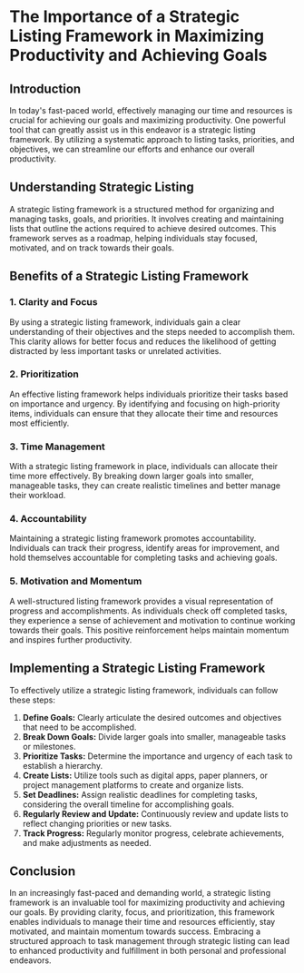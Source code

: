 The Importance of a Strategic Listing Framework in Maximizing Productivity and Achieving Goals
=======================================================================================================

Introduction
------------

In today's fast-paced world, effectively managing our time and resources is crucial for achieving our goals and maximizing productivity. One powerful tool that can greatly assist us in this endeavor is a strategic listing framework. By utilizing a systematic approach to listing tasks, priorities, and objectives, we can streamline our efforts and enhance our overall productivity.

Understanding Strategic Listing
-------------------------------

A strategic listing framework is a structured method for organizing and managing tasks, goals, and priorities. It involves creating and maintaining lists that outline the actions required to achieve desired outcomes. This framework serves as a roadmap, helping individuals stay focused, motivated, and on track towards their goals.

Benefits of a Strategic Listing Framework
-----------------------------------------

### 1. Clarity and Focus

By using a strategic listing framework, individuals gain a clear understanding of their objectives and the steps needed to accomplish them. This clarity allows for better focus and reduces the likelihood of getting distracted by less important tasks or unrelated activities.

### 2. Prioritization

An effective listing framework helps individuals prioritize their tasks based on importance and urgency. By identifying and focusing on high-priority items, individuals can ensure that they allocate their time and resources most efficiently.

### 3. Time Management

With a strategic listing framework in place, individuals can allocate their time more effectively. By breaking down larger goals into smaller, manageable tasks, they can create realistic timelines and better manage their workload.

### 4. Accountability

Maintaining a strategic listing framework promotes accountability. Individuals can track their progress, identify areas for improvement, and hold themselves accountable for completing tasks and achieving goals.

### 5. Motivation and Momentum

A well-structured listing framework provides a visual representation of progress and accomplishments. As individuals check off completed tasks, they experience a sense of achievement and motivation to continue working towards their goals. This positive reinforcement helps maintain momentum and inspires further productivity.

Implementing a Strategic Listing Framework
------------------------------------------

To effectively utilize a strategic listing framework, individuals can follow these steps:

1. **Define Goals:** Clearly articulate the desired outcomes and objectives that need to be accomplished.
2. **Break Down Goals:** Divide larger goals into smaller, manageable tasks or milestones.
3. **Prioritize Tasks:** Determine the importance and urgency of each task to establish a hierarchy.
4. **Create Lists:** Utilize tools such as digital apps, paper planners, or project management platforms to create and organize lists.
5. **Set Deadlines:** Assign realistic deadlines for completing tasks, considering the overall timeline for accomplishing goals.
6. **Regularly Review and Update:** Continuously review and update lists to reflect changing priorities or new tasks.
7. **Track Progress:** Regularly monitor progress, celebrate achievements, and make adjustments as needed.

Conclusion
----------

In an increasingly fast-paced and demanding world, a strategic listing framework is an invaluable tool for maximizing productivity and achieving our goals. By providing clarity, focus, and prioritization, this framework enables individuals to manage their time and resources efficiently, stay motivated, and maintain momentum towards success. Embracing a structured approach to task management through strategic listing can lead to enhanced productivity and fulfillment in both personal and professional endeavors.
